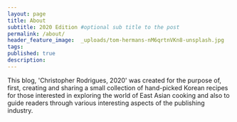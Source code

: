 ```yaml
---
layout: page
title: About
subtitle: 2020 Edition #optional sub title to the post
permalink: /about/
header_feature_image:  _uploads/tom-hermans-nM6qrtnVKn8-unsplash.jpg
tags:
published: true
description:
---
```


This blog, 'Christopher Rodrigues, 2020' was created for the purpose of, first, creating and sharing a small collection of hand-picked Korean recipes for those interested in exploring the world of East Asian cooking and also to guide readers through various interesting aspects of the publishing industry.
